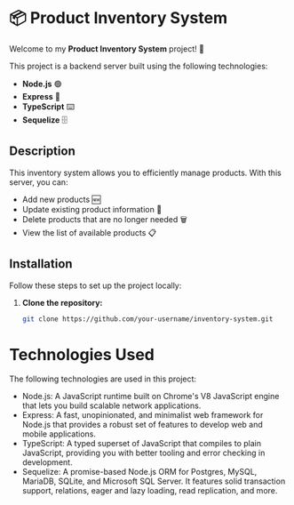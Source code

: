 # 📦 Product Inventory System

Welcome to my **Product Inventory System** project! 🚀

This project is a backend server built using the following technologies:

- **Node.js** 🟢
- **Express** 🚀
- **TypeScript** ⌨️
- **Sequelize** 🗄️

## Description

This inventory system allows you to efficiently manage products. With this server, you can:

- Add new products 🆕
- Update existing product information 🔄
- Delete products that are no longer needed 🗑️
- View the list of available products 📋

## Installation

Follow these steps to set up the project locally:

1. **Clone the repository:**

   ```bash
   git clone https://github.com/your-username/inventory-system.git

# Technologies Used
The following technologies are used in this project:

- Node.js: A JavaScript runtime built on Chrome's V8 JavaScript engine that lets you build scalable network applications.
- Express: A fast, unopinionated, and minimalist web framework for Node.js that provides a robust set of features to develop web and mobile applications.
- TypeScript: A typed superset of JavaScript that compiles to plain JavaScript, providing you with better tooling and error checking in development.
- Sequelize: A promise-based Node.js ORM for Postgres, MySQL, MariaDB, SQLite, and Microsoft SQL Server. It features solid transaction support, relations, eager and lazy loading, read replication, and more.
